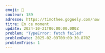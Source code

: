 ```yaml
---
emoji: 🥨
couleur: 189
adresse: https://timothee.goguely.com/now
titre: En ce moment
update: 2024-10-21T00:00:00.000Z
problem: "TypeError: fetch failed"
problemDate: 2025-02-09T09:09:30.870Z
problemTries: 1
---
```

